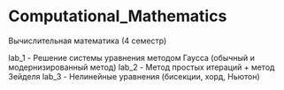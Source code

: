 ﻿# Computational_Mathematics
Вычислительная математика (4 семестр)

lab_1 - Решение системы уравнения методом Гаусса (обычный и модернизированный метод)
lab_2 - Метод простых итераций + метод Зейделя
lab_3 - Нелинейные уравнения (бисекции, хорд, Ньютон)